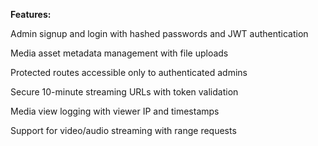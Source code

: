 **Features:**

Admin signup and login with hashed passwords and JWT authentication

Media asset metadata management with file uploads

Protected routes accessible only to authenticated admins

Secure 10-minute streaming URLs with token validation

Media view logging with viewer IP and timestamps

Support for video/audio streaming with range requests
